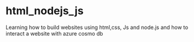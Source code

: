 # html_nodejs_js
Learning how to build websites using html,css, Js and node.js and how to interact a website with azure cosmo db
